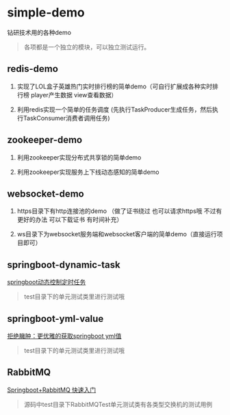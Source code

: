 # simple-demo

钻研技术用的各种demo

> 各项都是一个独立的模块，可以独立测试运行。

## redis-demo 

1. 实现了LOL盒子英雄热门实时排行榜的简单demo（可自行扩展成各种实时排行榜 player产生数据 view查看数据）

2. 利用redis实现一个简单的任务调度 (先执行TaskProducer生成任务，然后执行TaskConsumer消费者调用任务)

## zookeeper-demo 

1. 利用zookeeper实现分布式共享锁的简单demo

2. 利用zookeeper实现服务上下线动态感知的简单demo

## websocket-demo

1. https目录下有http连接池的demo （做了证书绕过 也可以请求https哦 不过有更好的办法 可以下载证书 有时间补充）

2. ws目录下为websocket服务端和websocket客户端的简单demo（直接运行项目即可）

## springboot-dynamic-task

[springboot动态控制定时任务](https://juejin.im/post/5cf099556fb9a07ef2010716)

> test目录下的单元测试类里进行测试哦

## springboot-yml-value

[拒绝臃肿：更优雅的获取springboot yml值](https://juejin.im/post/5cf49068e51d45105d63a4b3) 

> test目录下的单元测试类里进行测试哦

## RabbitMQ

[Springboot+RabbitMQ 快速入门](https://www.cnblogs.com/tinging/p/12605513.html)

> 源码中test目录下RabbitMQTest单元测试类有各类型交换机的测试用例